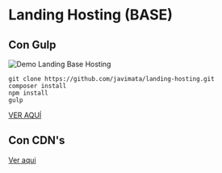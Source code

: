# Landing Hosting (BASE)
## Con Gulp

![Demo Landing Base Hosting](http://demos.javimata.com/landing-hosting/images/screen.png)

```  
git clone https://github.com/javimata/landing-hosting.git  
composer install 
npm install
gulp  
```

<a href="http://demos.javimata.com/landing-hosting/" target="_blank">VER AQUÍ</a>


## Con CDN's
<a href="https://github.com/javimata/landing-hosting/tree/rem_deps">Ver aqui</a>
